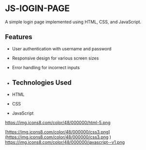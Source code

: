 # JS-lOGIN-PAGE

A simple login page implemented using HTML, CSS, and JavaScript.

## Features

- User authentication with username and password
- Responsive design for various screen sizes
- Error handling for incorrect inputs

- ## Technologies Used

- HTML
- CSS
- JavaScript

https://img.icons8.com/color/48/000000/html-5.png

[https://img.icons8.com/color/48/000000/css3.png](https://img.icons8.com/color/48/000000/css3.png
)
https://img.icons8.com/color/48/000000/javascript--v1.png

  
